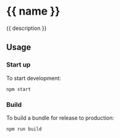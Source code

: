 # {{ name }}

{{ description }}

## Usage

### Start up

To start development:

```shell
npm start
```

### Build

To build a bundle for release to production:

```shell
npm run build
```
